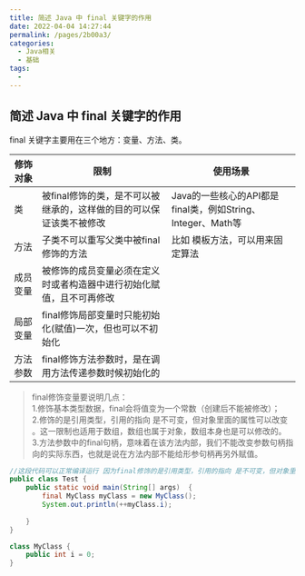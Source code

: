 ```yaml
---
title: 简述 Java 中 final 关键字的作用
date: 2022-04-04 14:27:44
permalink: /pages/2b00a3/
categories:
  - Java相关
  - 基础
tags:
  - 
---
```

## 简述 Java 中 final 关键字的作用 <br>

final 关键字主要用在三个地方：变量、方法、类。<br>

|修饰对象|  限制| 使用场景|
| --- | --- |--- |
|类| 被final修饰的类，是不可以被继承的，这样做的目的可以保证该类不被修改|Java的一些核心的API都是final类，例如String、Integer、Math等 |
|方法| 子类不可以重写父类中被final修饰的方法 |比如 模板方法，可以用来固定算法|
|成员变量| 被修饰的成员变量必须在定义时或者构造器中进行初始化赋值，且不可再修改 ||
|局部变量| final修饰局部变量时只能初始化(赋值)一次，但也可以不初始化 ||
|方法参数| final修饰方法参数时，是在调用方法传递参数时候初始化的 ||

> final修饰变量要说明几点：<br>
>1.修饰基本类型数据，final会将值变为一个常数（创建后不能被修改）；<br>
>2.修饰的是引用类型，引用的指向 是不可变，但对象里面的属性可以改变 。这一限制也适用于数组，数组也属于对象，数组本身也是可以修改的。<br>
>3.方法参数中的final句柄，意味着在该方法内部，我们不能改变参数句柄指向的实际东西，也就是说在方法内部不能给形参句柄再另外赋值。<br>

```java
//这段代码可以正常编译运行 因为final修饰的是引用类型，引用的指向 是不可变，但对象里面的属性可以改变
public class Test {
    public static void main(String[] args)  {
        final MyClass myClass = new MyClass();
        System.out.println(++myClass.i); 
 
    }
}

class MyClass {
    public int i = 0;
}
```